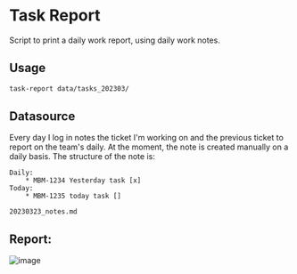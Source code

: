 # Task Report

Script to print a daily work report, using daily work notes.

## Usage
```bash
task-report data/tasks_202303/
```

## Datasource
Every day I log in notes the ticket I'm working on and the previous ticket to report on the team's daily.
At the moment, the note is created manually on a daily basis.
The structure of the note is:
```
Daily:
	* MBM-1234 Yesterday task [x]
Today:
	* MBM-1235 today task []
```
`20230323_notes.md`

## Report:
![image](https://user-images.githubusercontent.com/6902179/227689217-e2eee2a4-f90b-4910-bbb6-9cebb0b6061e.png)
